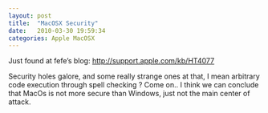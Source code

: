 ```yaml
---
layout: post
title:  "MacOSX Security"
date:   2010-03-30 19:59:34
categories: Apple MacOSX
---
```


Just found at fefe’s blog: http://support.apple.com/kb/HT4077

Security holes galore, and some really strange ones at that, I mean arbitrary code execution through spell checking ? Come on.. I think we can conclude that MacOs is not more secure than Windows, just not the main center of attack.
